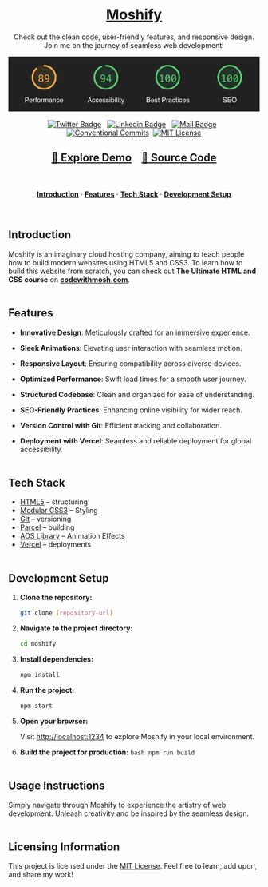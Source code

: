 <a href="https://moshify-by-akash.netlify.app/">
  <h1 align="center">Moshify</h1>
</a>
<p align="center">
  Check out the clean code, user-friendly features, and responsive design. <br>
  Join me on the journey of seamless web development! 
</p>

<a href="https://lighthouse-metrics.com/lighthouse/checks/165d2ed0-3341-4059-b2e0-5eb0cea78318/runs/65e59017-1d37-4120-862d-3ce4d398ef0b">
   <p align=center>
    <img width = "700px" alt="Jio Network blocking the view? Network switch reveals the magic!" src="./images/performance-metrics.JPG">
  <p>
</a>

<div align= "center">

[![Twitter Badge](https://img.shields.io/badge/-@KadlagAkash-1ca0f1?style=flat&labelColor=1ca0f1&logo=twitter&logoColor=white&link=https://twitter.com/KadlagAkash)](https://twitter.com/KadlagAkash) &nbsp; [![Linkedin Badge](https://img.shields.io/badge/-KadlagAkash-0e76a8?style=flat&labelColor=0e76a8&logo=linkedin&logoColor=white)](https://www.linkedin.com/in/kadlagakash/) &nbsp; [![Mail Badge](https://img.shields.io/badge/-akashkadlag14-c0392b?style=flat&labelColor=c0392b&logo=gmail&logoColor=white)](mailto:akashkadlag14@gmail.com) &nbsp; [![Conventional Commits](https://img.shields.io/badge/Conventional%20Commits-1.0.0-%23FE5196?logo=conventionalcommits&logoColor=white)](https://conventionalcommits.org)&nbsp; [![MIT License](https://img.shields.io/badge/License-MIT-green.svg)](https://choosealicense.com/licenses/mit/)

</div>

<h2 align="center">

[🚀 Explore Demo](https://moshify-by-akash.netlify.app/) &nbsp;&nbsp; [📂 Source Code](https://github.com/KadlagAkash/moshify)

</h2>
<br>

<p align="center">
  <a href="#introduction"><strong>Introduction</strong></a> ·
  <a href="#features"><strong>Features</strong></a> ·
  <a href="#tech-stack"><strong>Tech Stack</strong></a> ·
  <a href="#development-setup"><strong>Development Setup</strong></a> 
</p>
<br>

## Introduction

Moshify is an imaginary cloud hosting company, aiming to teach people how to build modern websites using HTML5 and CSS3. To learn how to build this website from scratch, you can check out **The Ultimate HTML and CSS course** on [**codewithmosh.com**](https://codewithmosh.com/p/the-ultimate-html-css).
<br><br>

## Features

- **Innovative Design**: Meticulously crafted for an immersive experience.

- **Sleek Animations**: Elevating user interaction with seamless motion.

- **Responsive Layout**: Ensuring compatibility across diverse devices.

- **Optimized Performance**: Swift load times for a smooth user journey.

- **Structured Codebase**: Clean and organized for ease of understanding.

- **SEO-Friendly Practices**: Enhancing online visibility for wider reach.

- **Version Control with Git**: Efficient tracking and collaboration.

- **Deployment with Vercel**: Seamless and reliable deployment for global accessibility.
  <br><br>

## Tech Stack

- [HTML5](https://developer.mozilla.org/en-US/docs/Web/HTML) – structuring
- [Modular CSS3](https://developer.mozilla.org/en-US/docs/Web/CSS) – Styling
- [Git](https://git-scm.com/) – versioning
- [Parcel](https://parceljs.org/) – building
- [AOS Library](https://michalsnik.github.io/aos/) – Animation Effects
- [Vercel](https://vercel.com/) – deployments
  <br><br>

## Development Setup

1. **Clone the repository:**

   ```bash
   git clone [repository-url]
   ```

2. **Navigate to the project directory:**

   ```bash
   cd moshify
   ```

3. **Install dependencies:**

   ```bash
   npm install
   ```

4. **Run the project:**

   ```bash
   npm start
   ```

5. **Open your browser:**

   Visit [http://localhost:1234](http://localhost:1234) to explore Moshify in your local environment.

6. **Build the project for production:**
   `bash
    npm run build
    `
<br><br>

## Usage Instructions

Simply navigate through Moshify to experience the artistry of web development. Unleash creativity and be inspired by the seamless design.
<br><br>

## Licensing Information

This project is licensed under the [MIT License](./LICENSE). Feel free to learn, add upon, and share my work!
